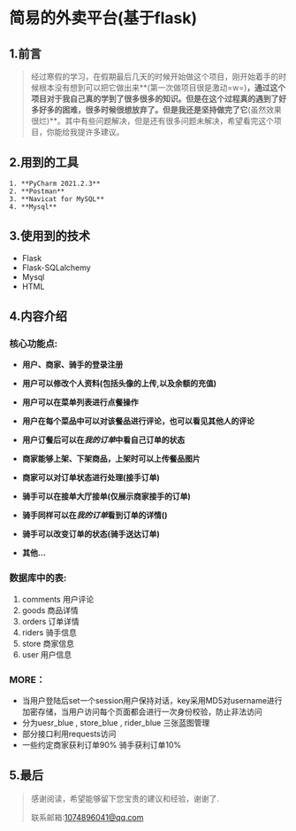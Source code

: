 # 简易的外卖平台(基于flask)



## 1.前言

> 经过寒假的学习，在假期最后几天的时候开始做这个项目，刚开始着手的时候根本没有想到可以把它做出来**(第一次做项目很是激动=w=)**，通过这个项目对于我自己真的学到了很多很多的知识。但是在这个过程真的遇到了好多好多的困难，很多时候很想放弃了。但是我还是坚持做完了它**(虽然效果很烂)**。其中有些问题解决，但是还有很多问题未解决，希望看完这个项目，你能给我提许多建议。

## 2.用到的工具

 	1. **PyCharm 2021.2.3**
 	2. **Postman**
 	3. **Navicat for MySQL**
 	4. **Mysql**

## 3.使用到的技术

- Flask
- Flask-SQLalchemy
- Mysql
- HTML

## 4.内容介绍

### 核心功能点:

- **用户、商家、骑手的登录注册**
- **用户可以修改个人资料(包括头像的上传,以及余额的充值)**

- **用户可以在菜单列表进行点餐操作**
- **用户在每个菜品中可以对该餐品进行评论，也可以看见其他人的评论**
- **用户订餐后可以在*我的订单*中看自己订单的状态**
- **商家能够上架、下架商品，上架时可以上传餐品图片**
- **商家可以对订单状态进行处理(接手订单)**
- **骑手可以在接单大厅接单(仅展示商家接手的订单)**
- **骑手同样可以在*我的订单*看到订单的详情()**
- **骑手可以改变订单的状态(骑手送达订单)**
- **其他...**

### 数据库中的表:

1. comments  用户评论
2. goods          商品详情
3. orders         订单详情
4. riders           骑手信息
5. store            商家信息
6. user             用户信息

### MORE：

- 当用户登陆后set一个session用户保持对话，key采用MD5对username进行加密存储，当用户访问每个页面都会进行一次身份校验，防止非法访问
- 分为uesr_blue , store_blue , rider_blue 三张蓝图管理
- 部分接口利用requests访问
- 一些约定商家获利订单90% 骑手获利订单10%

## 5.最后

>感谢阅读，希望能够留下您宝贵的建议和经验，谢谢了.
>
>联系邮箱:1074896041@qq.com



